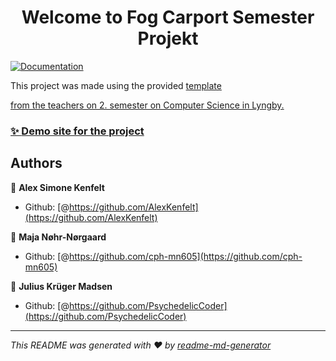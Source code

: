 <h1 align="center">Welcome to Fog Carport Semester Projekt</h1>
<p>
  <a href="" target="_blank">
    <img alt="Documentation" src="https://img.shields.io/badge/documentation-yes-brightgreen.svg" />
  </a>
</p>

<p>
This project was made using the provided <a href="https://github.com/jonbertelsen/sem2-startcode">template 
  <p>from the teachers on 2. semester on Computer Science in Lyngby.</p>
</p>

### ✨ [Demo site for the project](http://167.71.57.146:8080/FogSemesterProjekt-1.0-SNAPSHOT/fc/index)

## Authors

👤 **Alex Simone Kenfelt**

* Github: [@https://github.com/AlexKenfelt](https://github.com/AlexKenfelt)

👤 **Maja Nøhr-Nørgaard**

* Github: [@https://github.com/cph-mn605](https://github.com/cph-mn605)

👤 **Julius Krüger Madsen**

* Github: [@https://github.com/PsychedelicCoder](https://github.com/PsychedelicCoder)

***
_This README was generated with ❤️ by [readme-md-generator](https://github.com/kefranabg/readme-md-generator)_
